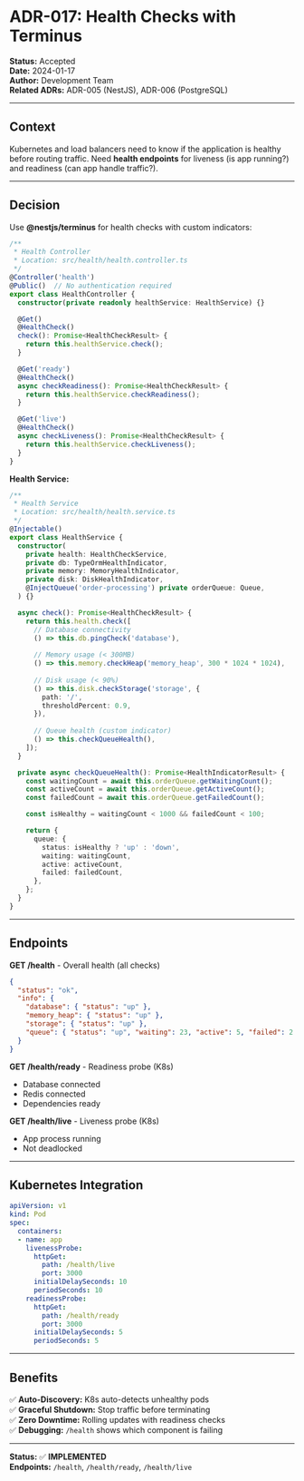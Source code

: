 # ADR-017: Health Checks with Terminus

**Status:** Accepted  
**Date:** 2024-01-17  
**Author:** Development Team  
**Related ADRs:** ADR-005 (NestJS), ADR-006 (PostgreSQL)

---

## Context

Kubernetes and load balancers need to know if the application is healthy before routing traffic. Need **health endpoints** for liveness (is app running?) and readiness (can app handle traffic?).

---

## Decision

Use **@nestjs/terminus** for health checks with custom indicators:

```typescript
/**
 * Health Controller
 * Location: src/health/health.controller.ts
 */
@Controller('health')
@Public()  // No authentication required
export class HealthController {
  constructor(private readonly healthService: HealthService) {}

  @Get()
  @HealthCheck()
  check(): Promise<HealthCheckResult> {
    return this.healthService.check();
  }

  @Get('ready')
  @HealthCheck()
  async checkReadiness(): Promise<HealthCheckResult> {
    return this.healthService.checkReadiness();
  }

  @Get('live')
  @HealthCheck()
  async checkLiveness(): Promise<HealthCheckResult> {
    return this.healthService.checkLiveness();
  }
}
```

**Health Service:**
```typescript
/**
 * Health Service
 * Location: src/health/health.service.ts
 */
@Injectable()
export class HealthService {
  constructor(
    private health: HealthCheckService,
    private db: TypeOrmHealthIndicator,
    private memory: MemoryHealthIndicator,
    private disk: DiskHealthIndicator,
    @InjectQueue('order-processing') private orderQueue: Queue,
  ) {}

  async check(): Promise<HealthCheckResult> {
    return this.health.check([
      // Database connectivity
      () => this.db.pingCheck('database'),
      
      // Memory usage (< 300MB)
      () => this.memory.checkHeap('memory_heap', 300 * 1024 * 1024),
      
      // Disk usage (< 90%)
      () => this.disk.checkStorage('storage', {
        path: '/',
        thresholdPercent: 0.9,
      }),
      
      // Queue health (custom indicator)
      () => this.checkQueueHealth(),
    ]);
  }

  private async checkQueueHealth(): Promise<HealthIndicatorResult> {
    const waitingCount = await this.orderQueue.getWaitingCount();
    const activeCount = await this.orderQueue.getActiveCount();
    const failedCount = await this.orderQueue.getFailedCount();

    const isHealthy = waitingCount < 1000 && failedCount < 100;

    return {
      queue: {
        status: isHealthy ? 'up' : 'down',
        waiting: waitingCount,
        active: activeCount,
        failed: failedCount,
      },
    };
  }
}
```

---

## Endpoints

**GET /health** - Overall health (all checks)
```json
{
  "status": "ok",
  "info": {
    "database": { "status": "up" },
    "memory_heap": { "status": "up" },
    "storage": { "status": "up" },
    "queue": { "status": "up", "waiting": 23, "active": 5, "failed": 2 }
  }
}
```

**GET /health/ready** - Readiness probe (K8s)
- Database connected
- Redis connected
- Dependencies ready

**GET /health/live** - Liveness probe (K8s)
- App process running
- Not deadlocked

---

## Kubernetes Integration

```yaml
apiVersion: v1
kind: Pod
spec:
  containers:
  - name: app
    livenessProbe:
      httpGet:
        path: /health/live
        port: 3000
      initialDelaySeconds: 10
      periodSeconds: 10
    readinessProbe:
      httpGet:
        path: /health/ready
        port: 3000
      initialDelaySeconds: 5
      periodSeconds: 5
```

---

## Benefits

✅ **Auto-Discovery:** K8s auto-detects unhealthy pods  
✅ **Graceful Shutdown:** Stop traffic before terminating  
✅ **Zero Downtime:** Rolling updates with readiness checks  
✅ **Debugging:** `/health` shows which component is failing  

---

**Status:** ✅ **IMPLEMENTED**  
**Endpoints:** `/health`, `/health/ready`, `/health/live`
